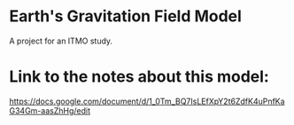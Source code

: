 # Earth's Gravitation Field Model
A project for an ITMO study.

# Link to the notes about this model:
https://docs.google.com/document/d/1_0Tm_BQ7IsLEfXpY2t6ZdfK4uPnfKaG34Gm-aasZhHg/edit
